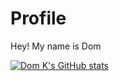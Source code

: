 # Profile
Hey! My name is Dom 

[![Dom K's GitHub stats](https://github-readme-stats.vercel.app/api?username=DudeUnoob)](https://github.com/anuraghazra/github-readme-stats)
